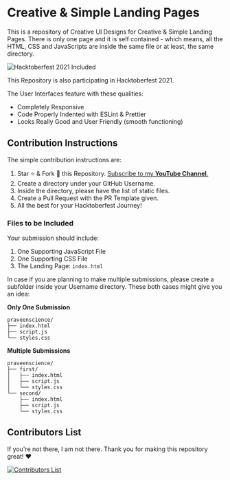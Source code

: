 # Creative & Simple Landing Pages

This is a repository of Creative UI Designs for Creative & Simple Landing Pages. There is only one page and it is self contained - which means, all the HTML, CSS and JavaScripts are inside the same file or at least, the same directory.

![Hacktoberfest 2021 Included](https://i.imgur.com/Ei5gGAFh.png)

This Repository is also participating in Hacktoberfest 2021.

The User Interfaces feature with these qualities:

* Completely Responsive
* Code Properly Indented with ESLint & Prettier
* Looks Really Good and User Friendly (smooth functioning)

## Contribution Instructions

The simple contribution instructions are:

1. Star :star: & Fork :fork_and_knife: this Repository. [Subscribe to my **YouTube Channel**.](https://rb.gy/fupw21)
2. Create a directory under your GitHub Username.
3. Inside the directory, please have the list of static files.
4. Create a Pull Request with the PR Template given.
5. All the best for your Hacktoberfest Journey!

### Files to be Included

Your submission should include:

1. One Supporting JavaScript File
2. One Supporting CSS File
3. The Landing Page: `index.html`

In case if you are planning to make multiple submissions, please create a subfolder inside your Username directory. These both cases might give you an idea:

**Only One Submission**

```text
praveenscience/
├── index.html
├── script.js
└── styles.css
```

**Multiple Submissions**

```text
praveenscience/
├── first/
│   ├── index.html
│   ├── script.js
│   └── styles.css
└── second/
    ├── index.html
    ├── script.js
    └── styles.css
```

## Contributors List

If you're not there, I am not there. Thank you for making this repository great! ❤️

[![Contributors List](https://contrib.rocks/image?repo=praveenscience/Creative-Simple-Landing-Pages)](https://github.com/praveenscience/Creative-Simple-Landing-Pages/graphs/contributors)
